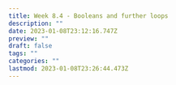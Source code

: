 ```yaml
---
title: Week 8.4 - Booleans and further loops
description: ""
date: 2023-01-08T23:12:16.747Z
preview: ""
draft: false
tags: ""
categories: ""
lastmod: 2023-01-08T23:26:44.473Z
---
```

